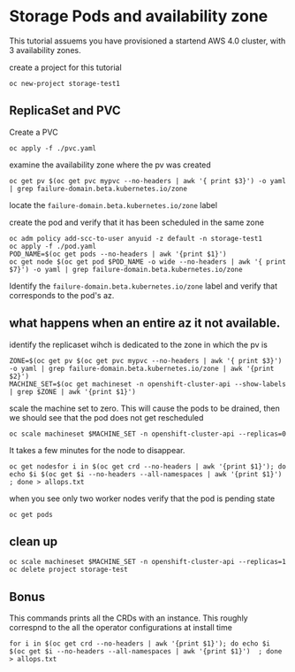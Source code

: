 # Storage Pods and availability zone

This tutorial assuems you have provisioned a startend AWS 4.0 cluster, with 3 availability zones.

create a project for this tutorial

```shell
oc new-project storage-test1
```

## ReplicaSet and PVC

Create a PVC

```shell
oc apply -f ./pvc.yaml
```

examine the availability zone where the pv was created

```shell
oc get pv $(oc get pvc mypvc --no-headers | awk '{ print $3}') -o yaml | grep failure-domain.beta.kubernetes.io/zone
```

locate the `failure-domain.beta.kubernetes.io/zone` label

create the pod and verify that it has been scheduled in the same zone

```shell
oc adm policy add-scc-to-user anyuid -z default -n storage-test1
oc apply -f ./pod.yaml
POD_NAME=$(oc get pods --no-headers | awk '{print $1}')
oc get node $(oc get pod $POD_NAME -o wide --no-headers | awk '{ print $7}') -o yaml | grep failure-domain.beta.kubernetes.io/zone
```

Identify the `failure-domain.beta.kubernetes.io/zone` label and verify that corresponds to the pod's az.


## what happens when an entire az it not available.

identify the replicaset wihch is dedicated to the zone in which the pv is

```shell
ZONE=$(oc get pv $(oc get pvc mypvc --no-headers | awk '{ print $3}') -o yaml | grep failure-domain.beta.kubernetes.io/zone | awk '{print $2}')
MACHINE_SET=$(oc get machineset -n openshift-cluster-api --show-labels | grep $ZONE | awk '{print $1}')
```

scale the machine set to zero. This will cause the pods to be drained, then we should see that the pod does not get rescheduled

```shell
oc scale machineset $MACHINE_SET -n openshift-cluster-api --replicas=0
```

It takes a few minutes for the node to disappear.

```shell
oc get nodesfor i in $(oc get crd --no-headers | awk '{print $1}'); do echo $i $(oc get $i --no-headers --all-namespaces | awk '{print $1}')  ; done > allops.txt

```

when you see only two worker nodes verify that the pod is pending state

```shell
oc get pods
```


## clean up

```shell
oc scale machineset $MACHINE_SET -n openshift-cluster-api --replicas=1
oc delete project storage-test
```

## Bonus

This commands prints all the CRDs with an instance. This roughly correspnd to the all the operator configurations at install time

```shell
for i in $(oc get crd --no-headers | awk '{print $1}'); do echo $i $(oc get $i --no-headers --all-namespaces | awk '{print $1}')  ; done > allops.txt
```
